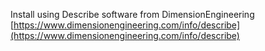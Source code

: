 Install using Describe software from DimensionEngineering<br>
[https://www.dimensionengineering.com/info/describe](https://www.dimensionengineering.com/info/describe)
